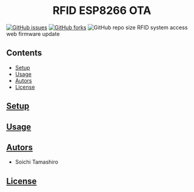 <h1 align="center">RFID ESP8266 OTA</h1>
<a href="https://github.com/Soichi-Tamashiro/RFID_ESP8266_OTA/issues"><img alt="GitHub issues" src="https://img.shields.io/github/issues/Soichi-Tamashiro/RFID_ESP8266_OTA?style=plastic"></a>
<a href="https://github.com/Soichi-Tamashiro/RFID_ESP8266_OTA/network"><img alt="GitHub forks" src="https://img.shields.io/github/forks/Soichi-Tamashiro/RFID_ESP8266_OTA?style=plastic"></a>
<img alt="GitHub repo size" src="https://img.shields.io/github/repo-size/Soichi-Tamashiro/RFID_ESP8266_OTA?style=plastic">
RFID system access web firmware update

## Contents
 - [Setup](#Setup)
 - [Usage](#Usage)
 - [Autors](#Autors)
 - [License](#License)
 
 ## [Setup](#Contents)
 
 ## [Usage](#Contents) ##
 
 ## [Autors](#Contents) ##
+ Soichi Tamashiro
## [License](#Contents)
